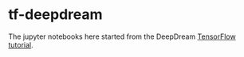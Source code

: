 # tf-deepdream
The jupyter notebooks here started from the DeepDream [TensorFlow tutorial](https://github.com/tensorflow/tensorflow/blob/r0.9/tensorflow/examples/tutorials/deepdream/README.md).
